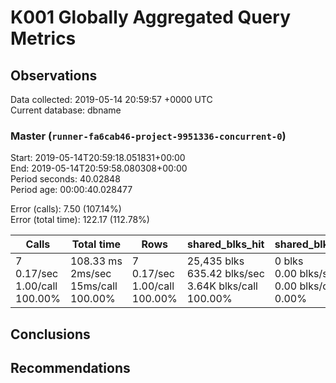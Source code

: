 # K001 Globally Aggregated Query Metrics

## Observations ##
Data collected: 2019-05-14 20:59:57 +0000 UTC  
Current database: dbname  



### Master (`runner-fa6cab46-project-9951336-concurrent-0`) ###
Start: 2019-05-14T20:59:18.051831+00:00  
End: 2019-05-14T20:59:58.080308+00:00  
Period seconds: 40.02848  
Period age: 00:00:40.028477  

Error (calls): 7.50 (107.14%)  
Error (total time): 122.17 (112.78%)

Calls | Total&nbsp;time | Rows | shared_blks_hit | shared_blks_read | shared_blks_dirtied | shared_blks_written | blk_read_time | blk_write_time | kcache_reads | kcache_writes | kcache_user_time_ms | kcache_system_time 
-------|------------|------|-----------------|------------------|---------------------|---------------------|---------------|----------------|--------------|---------------|---------------------|--------------------
7<br/>0.17/sec<br/>1.00/call<br/>100.00% |108.33&nbsp;ms<br/>2ms/sec<br/>15ms/call<br/>100.00% |7<br/>0.17/sec<br/>1.00/call<br/>100.00% |25,435&nbsp;blks<br/>635.42&nbsp;blks/sec<br/>3.64K&nbsp;blks/call<br/>100.00% |0&nbsp;blks<br/>0.00&nbsp;blks/sec<br/>0.00&nbsp;blks/call<br/>0.00% |0&nbsp;blks<br/>0.00&nbsp;blks/sec<br/>0.00&nbsp;blks/call<br/>0.00% |0&nbsp;blks<br/>0.00&nbsp;blks/sec<br/>0.00&nbsp;blks/call<br/>0.00% |0.00&nbsp;ms<br/>0ms/sec<br/>0ms/call<br/>0.00% |0.00&nbsp;ms<br/>0ms/sec<br/>0ms/call<br/>0.00% |0.00&nbsp;bytes<br/>0.00&nbsp;bytes/sec<br/>0.00&nbsp;bytes/call<br/>0.00% |0.00&nbsp;bytes<br/>0.00&nbsp;bytes/sec<br/>0.00&nbsp;bytes/call<br/>0.00% |0.00&nbsp;ms<br/>0ms/sec<br/>0ms/call<br/>0.00% |0.00&nbsp;ms<br/>0ms/sec<br/>0ms/call<br/>0.00%





## Conclusions ##


## Recommendations ##

